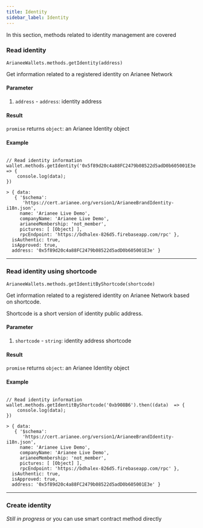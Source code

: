 ```yaml
---
title: Identity
sidebar_label: Identity
---
```



In this section, methods related to identity management are covered

### Read identity


```
ArianeeWallets.methods.getIdentity(address)
```

Get information related to a registered identity on Arianee Network

#### Parameter
1. `address` - `address`:  identity address


#### Result
`promise` returns `object`: an Arianee Identity object



#### Example
```

// Read identity information  
wallet.methods.getIdentity('0x5f89d20c4a88FC2479b08522d5adD0b605001E3e').then((data)  => {
    console.log(data);
})

> { data:
   { '$schema':
      'https://cert.arianee.org/version1/ArianeeBrandIdentity-i18n.json',
     name: 'Arianee Live Demo',
     companyName: 'Arianee Live Demo',
     arianeeMembership: 'not_member',
     pictures: [ [Object] ],
     rpcEndpoint: 'https://bdhalex-826d5.firebaseapp.com/rpc' },
  isAuthentic: true,
  isApproved: true,
  address: '0x5f89d20c4a88FC2479b08522d5adD0b605001E3e' }
```
***

### Read identity using shortcode


```
ArianeeWallets.methods.getIdentitByShortcode(shortcode)
```

Get information related to a registered identity on Arianee Network based on shortcode.

Shortcode is a short version of identity public address.

#### Parameter
1. `shortcode` - `string`:  identity address shortcode


#### Result
`promise` returns `object`: an Arianee Identity object



#### Example
```

// Read identity information  
wallet.methods.getIdentitByShortcode('0xb908B6').then((data)  => {
    console.log(data);
})

> { data:
   { '$schema':
      'https://cert.arianee.org/version1/ArianeeBrandIdentity-i18n.json',
     name: 'Arianee Live Demo',
     companyName: 'Arianee Live Demo',
     arianeeMembership: 'not_member',
     pictures: [ [Object] ],
     rpcEndpoint: 'https://bdhalex-826d5.firebaseapp.com/rpc' },
  isAuthentic: true,
  isApproved: true,
  address: '0x5f89d20c4a88FC2479b08522d5adD0b605001E3e' }
```
***

### Create identity

*Still in progress* or you can use smart contract method directly


